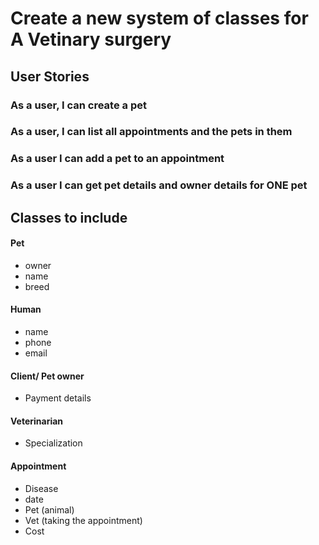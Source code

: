 # Create a new system of classes for A Vetinary surgery

## User Stories

### As a user, I can create a pet

### As a user, I can list all appointments and the pets in them

### As a user I can add a pet to an appointment

### As a user I can get pet details and owner details for ONE pet

## Classes to include

#### Pet
- owner
- name
- breed

#### Human
- name
- phone
- email

#### Client/ Pet owner
- Payment details

#### Veterinarian 
- Specialization

#### Appointment
- Disease
- date
- Pet (animal)
- Vet (taking the appointment)
- Cost